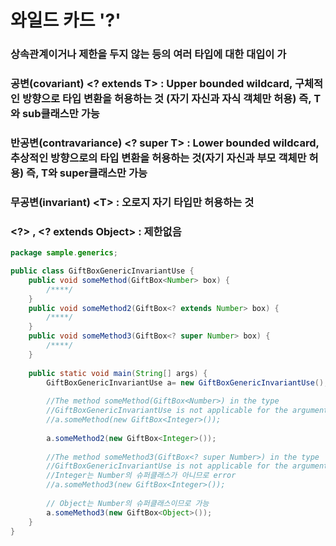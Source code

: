 # 와일드 카드 '?'

### 상속관계이거나 제한을 두지 않는 등의 여러 타입에 대한 대입이 가

###  **공변\(covariant\)** &lt;? extends T&gt; : Upper bounded wildcard, 구체적인 방향으로 타입 변환을 허용하는 것 \(자기 자신과 자식 객체만 허용\) 즉, T와 sub클래스만 가능 

###  **반공변\(contravariance\)** &lt;? super T&gt; : Lower bounded wildcard, 추상적인 방향으로의 타입 변환을 허용하는 것\(자기 자신과 부모 객체만 허용\) 즉, T와 super클래스만 가능 

###  **무공변\(invariant\)** &lt;T&gt; : 오로지 자기 타입만 허용하는 것

### &lt;?&gt; , &lt;? extends  Object&gt; : 제한없음

```java
package sample.generics;

public class GiftBoxGenericInvariantUse {
	public void someMethod(GiftBox<Number> box) {
		/****/
	}
	public void someMethod2(GiftBox<? extends Number> box) {
		/****/
	}
	public void someMethod3(GiftBox<? super Number> box) {
		/****/
	}
	
	public static void main(String[] args) {
		GiftBoxGenericInvariantUse a= new GiftBoxGenericInvariantUse();
		
		//The method someMethod(GiftBox<Number>) in the type 
		//GiftBoxGenericInvariantUse is not applicable for the arguments (GiftBox<Integer>)
		//a.someMethod(new GiftBox<Integer>());
		
		a.someMethod2(new GiftBox<Integer>());
		
		//The method someMethod3(GiftBox<? super Number>) in the type
		//GiftBoxGenericInvariantUse is not applicable for the arguments (GiftBox<Integer>)
		//Integer는 Number의 슈퍼클래스가 아니므로 error
		//a.someMethod3(new GiftBox<Integer>());
		
		// Object는 Number의 슈퍼클래스이므로 가능
		a.someMethod3(new GiftBox<Object>());
	}
}

```



